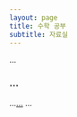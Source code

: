 ```yaml
---
layout: page
title: 수학 공부
subtitle: 자료실
---
```


...

### ...

...[...](https://en.wikipedia.org/wiki/The_Princess_Bride_%28film%29) ...
